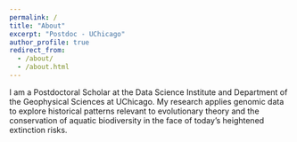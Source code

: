 ```yaml
---
permalink: /
title: "About"
excerpt: "Postdoc - UChicago"
author_profile: true
redirect_from: 
  - /about/
  - /about.html
---
```


I am a Postdoctoral Scholar at the Data Science Institute and Department of the Geophysical Sciences at UChicago. My research applies genomic data to explore historical patterns relevant to evolutionary theory and the conservation of aquatic biodiversity in the face of today’s heightened extinction risks.

